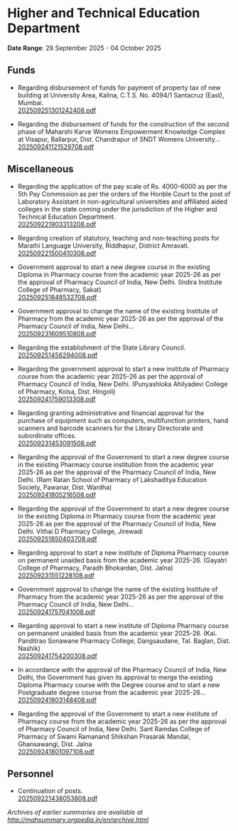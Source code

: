 # Higher and Technical Education Department

**Date Range**: 29 September 2025 - 04 October 2025


## Funds
- Regarding disbursement of funds for payment of property tax of new building at University Area, Kalina, C.T.S. No. 4094/1 Santacruz (East), Mumbai.\
  [202509251301242408.pdf](https://gr.maharashtra.gov.in/Site/Upload/Government%20Resolutions/English/202509251301242408.pdf)

- Regarding the disbursement of funds for the construction of the second phase of Maharshi Karve Womens Empowerment Knowledge Complex at Visapur, Ballarpur, Dist. Chandrapur of SNDT Womens University...\
  [202509241121529708.pdf](https://gr.maharashtra.gov.in/Site/Upload/Government%20Resolutions/English/202509241121529708.pdf)

## Miscellaneous
- Regarding the application of the pay scale of Rs. 4000-6000 as per the 5th Pay Commission as per the orders of the Honble Court to the post of Laboratory Assistant in non-agricultural universities and affiliated aided colleges in the state coming under the jurisdiction of the Higher and Technical Education Department.\
  [202509221903313208.pdf](https://gr.maharashtra.gov.in/Site/Upload/Government%20Resolutions/English/202509221903313208.pdf)

- Regarding creation of statutory, teaching and non-teaching posts for Marathi Language University, Riddhapur, District Amravati.\
  [202509221500410308.pdf](https://gr.maharashtra.gov.in/Site/Upload/Government%20Resolutions/English/202509221500410308.pdf)

- Government approval to start a new degree course in the existing Diploma in Pharmacy course from the academic year 2025-26 as per the approval of Pharmacy Council of India, New Delhi. (Indira Institute College of Pharmacy, Sakat)\
  [202509251848532708.pdf](https://gr.maharashtra.gov.in/Site/Upload/Government%20Resolutions/English/202509251848532708.pdf)

- Government approval to change the name of the existing Institute of Pharmacy from the academic year 2025-26 as per the approval of the Pharmacy Council of India, New Delhi...\
  [202509231609510808.pdf](https://gr.maharashtra.gov.in/Site/Upload/Government%20Resolutions/English/202509231609510808.pdf)

- Regarding the establishment of the State Library Council.\
  [202509251456294008.pdf](https://gr.maharashtra.gov.in/Site/Upload/Government%20Resolutions/English/202509251456294008.pdf)

- Regarding the government approval to start a new institute of Pharmacy course from the academic year 2025-26 as per the approval of Pharmacy Council of India, New Delhi. (Punyashloka Ahilyadevi College of Pharmacy, Kolsa, Dist. Hingoli)\
  [202509241759013308.pdf](https://gr.maharashtra.gov.in/Site/Upload/Government%20Resolutions/English/202509241759013308.pdf)

- Regarding granting administrative and financial approval for the purchase of equipment such as computers, multifunction printers, hand scanners and barcode scanners for the Library Directorate and subordinate offices.\
  [202509231453091508.pdf](https://gr.maharashtra.gov.in/Site/Upload/Government%20Resolutions/English/202509231453091508.pdf)

- Regarding the approval of the Government to start a new degree course in the existing Pharmacy course institution from the academic year 2025-26 as per the approval of the Pharmacy Council of India, New Delhi. (Ram Ratan School of Pharmacy of Lakshaditya Education Society, Pawanar, Dist. Wardha)\
  [202509241805216508.pdf](https://gr.maharashtra.gov.in/Site/Upload/Government%20Resolutions/English/202509241805216508.pdf)

- Regarding the approval of the Government to start a new degree course in the existing Diploma in Pharmacy course from the academic year 2025-26 as per the approval of the Pharmacy Council of India, New Delhi. Vithai D Pharmacy College, Jirewadi\
  [202509251850403708.pdf](https://gr.maharashtra.gov.in/Site/Upload/Government%20Resolutions/English/202509251850403708.pdf)

- Regarding approval to start a new institute of Diploma Pharmacy course on permanent unaided basis from the academic year 2025-26. (Gayatri College of Pharmacy, Paradh Bhokardan, Dist. Jalna)\
  [202509231551228108.pdf](https://gr.maharashtra.gov.in/Site/Upload/Government%20Resolutions/English/202509231551228108.pdf)

- Government approval to change the name of the existing Institute of Pharmacy from the academic year 2025-26 as per the approval of the Pharmacy Council of India, New Delhi...\
  [202509241757041008.pdf](https://gr.maharashtra.gov.in/Site/Upload/Government%20Resolutions/English/202509241757041008.pdf)

- Regarding approval to start a new institute of Diploma Pharmacy course on permanent unaided basis from the academic year 2025-26. (Kai. Panditrao Sonawane Pharmacy College, Dangsaudane, Tal. Baglan, Dist. Nashik)\
  [202509241754200308.pdf](https://gr.maharashtra.gov.in/Site/Upload/Government%20Resolutions/English/202509241754200308.pdf)

- In accordance with the approval of the Pharmacy Council of India, New Delhi, the Government has given its approval to merge the existing Diploma Pharmacy course with the Degree course and to start a new Postgraduate degree course from the academic year 2025-26...\
  [202509241803148408.pdf](https://gr.maharashtra.gov.in/Site/Upload/Government%20Resolutions/English/202509241803148408.pdf)

- Regarding the approval of the Government to start a new institute of Pharmacy course from the academic year 2025-26 as per the approval of Pharmacy Council of India, New Delhi. Sant Ramdas College of Pharmacy of Swami Ramanand Shikshan Prasarak Mandal, Ghansawangi, Dist. Jalna\
  [202509241801097108.pdf](https://gr.maharashtra.gov.in/Site/Upload/Government%20Resolutions/English/202509241801097108.pdf)

## Personnel
- Continuation of posts.\
  [202509221438053808.pdf](https://gr.maharashtra.gov.in/Site/Upload/Government%20Resolutions/English/202509221438053808.pdf)


*Archives of earlier summaries are available at http://mahsummary.orgpedia.in/en/archive.html*